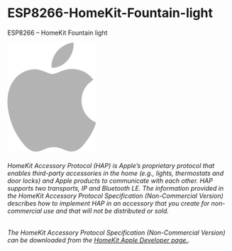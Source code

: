 # ESP8266-HomeKit-Fountain-light
ESP8266 – HomeKit Fountain light

![Apple logo](https://raw.githubusercontent.com/AchimPieters/ESP8266-HomeKit-Fountain-light/master/Images/apple_logo.png)
###### HomeKit Accessory Protocol (HAP) is Apple’s proprietary protocol that enables third-party accessories in the home (e.g., lights, thermostats and door locks) and Apple products to communicate with each other. HAP supports two transports, IP and Bluetooth LE. The information provided in the HomeKit Accessory Protocol Specification (Non-Commercial Version) describes how to implement HAP in an accessory that you create for non-commercial use and that will not be distributed or sold.

###### The HomeKit Accessory Protocol Specification (Non-Commercial Version) can be downloaded from the [HomeKit Apple Developer page.](https://developer.apple.com/homekit/).
